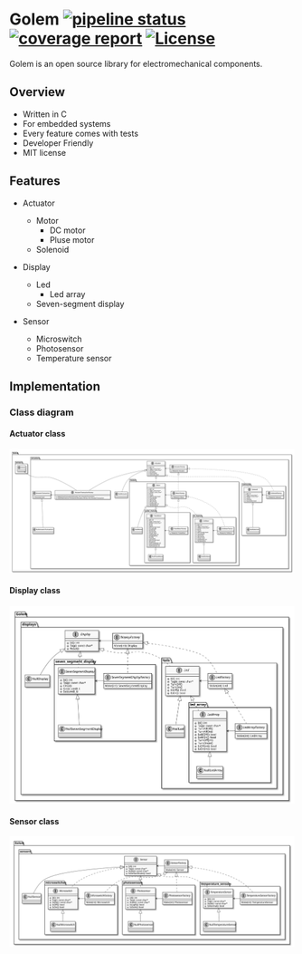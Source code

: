 # Golem [![pipeline status](https://gitlab.com/kokabe/golem/badges/master/pipeline.svg)](https://gitlab.com/kokabe/golem/commits/master) [![coverage report](https://gitlab.com/kokabe/golem/badges/master/coverage.svg)](https://gitlab.com/kokabe/golem/commits/master) [![License](https://img.shields.io/badge/license-MIT-green.svg)](./LICENSE)

Golem is an open source library for electromechanical components.

## Overview

- Written in C
- For embedded systems
- Every feature comes with tests
- Developer Friendly
- MIT license

## Features

- Actuator

  - Motor
    - DC motor
    - Pluse motor
  - Solenoid

- Display

  - Led
    - Led array
  - Seven-segment display

- Sensor
  - Microswitch
  - Photosensor
  - Temperature sensor

## Implementation

### Class diagram

#### Actuator class

![actuator class diagram](doc/actuator_class_diagram.svg)

#### Display class

![display class diagram](doc/display_class_diagram.svg)

#### Sensor class

![sensor class diagram](doc/sensor_class_diagram.svg)
